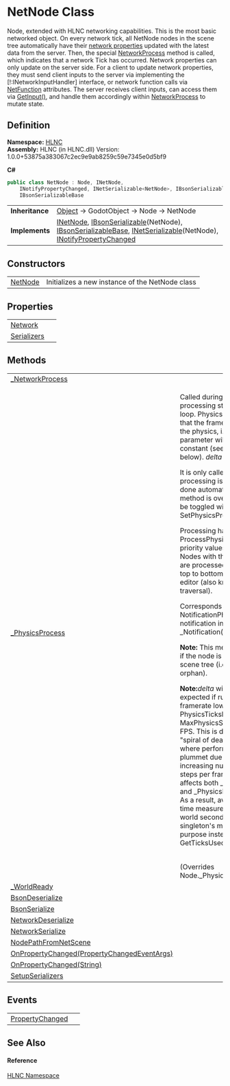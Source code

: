 # NetNode Class


Node, extended with HLNC networking capabilities. This is the most basic networked object. On every network tick, all NetNode nodes in the scene tree automatically have their <a href="T_HLNC_NetProperty">network properties</a> updated with the latest data from the server. Then, the special <a href="M_HLNC_NetNode__NetworkProcess">NetworkProcess</a> method is called, which indicates that a network Tick has occurred. Network properties can only update on the server side. For a client to update network properties, they must send client inputs to the server via implementing the [!:INetworkInputHandler] interface, or network function calls via <a href="T_HLNC_NetFunction">NetFunction</a> attributes. The server receives client inputs, can access them via <a href="M_HLNC_NetworkController_GetInput">GetInput()</a>, and handle them accordingly within <a href="M_HLNC_NetNode__NetworkProcess">NetworkProcess</a> to mutate state.



## Definition
**Namespace:** <a href="N_HLNC">HLNC</a>  
**Assembly:** HLNC (in HLNC.dll) Version: 1.0.0+53875a383067c2ec9e9ab8259c59e7345e0d5bf9

**C#**
``` C#
public class NetNode : Node, INetNode, 
	INotifyPropertyChanged, INetSerializable<NetNode>, IBsonSerializable<NetNode>, 
	IBsonSerializableBase
```

<table><tr><td><strong>Inheritance</strong></td><td><a href="https://learn.microsoft.com/dotnet/api/system.object" target="_blank" rel="noopener noreferrer">Object</a>  →  GodotObject  →  Node  →  NetNode</td></tr>
<tr><td><strong>Implements</strong></td><td><a href="T_HLNC_INetNode">INetNode</a>, <a href="T_HLNC_Serialization_IBsonSerializable_1">IBsonSerializable</a>(NetNode), <a href="T_HLNC_Serialization_IBsonSerializableBase">IBsonSerializableBase</a>, <a href="T_HLNC_Serialization_INetSerializable_1">INetSerializable</a>(NetNode), <a href="https://learn.microsoft.com/dotnet/api/system.componentmodel.inotifypropertychanged" target="_blank" rel="noopener noreferrer">INotifyPropertyChanged</a></td></tr>
</table>



## Constructors
<table>
<tr>
<td><a href="M_HLNC_NetNode__ctor">NetNode</a></td>
<td>Initializes a new instance of the NetNode class</td></tr>
</table>

## Properties
<table>
<tr>
<td><a href="P_HLNC_NetNode_Network">Network</a></td>
<td> </td></tr>
<tr>
<td><a href="P_HLNC_NetNode_Serializers">Serializers</a></td>
<td> </td></tr>
</table>

## Methods
<table>
<tr>
<td><a href="M_HLNC_NetNode__NetworkProcess">_NetworkProcess</a></td>
<td> </td></tr>
<tr>
<td><a href="M_HLNC_NetNode__PhysicsProcess">_PhysicsProcess</a></td>
<td><p>Called during the physics processing step of the main loop. Physics processing means that the frame rate is synced to the physics, i.e. the <em>delta</em> parameter will <em>generally</em> be constant (see exceptions below). <em>delta</em> is in seconds.</p><p>

It is only called if physics processing is enabled, which is done automatically if this method is overridden, and can be toggled with SetPhysicsProcess(Boolean).</p><p>

Processing happens in order of ProcessPhysicsPriority, lower priority values are called first. Nodes with the same priority are processed in tree order, or top to bottom as seen in the editor (also known as pre-order traversal).</p><p>

Corresponds to the NotificationPhysicsProcess notification in _Notification(Int32).</p><p><b>

Note:</b> This method is only called if the node is present in the scene tree (i.e. if it's not an orphan).</p><p><b>

Note:</b><em>delta</em> will be larger than expected if running at a framerate lower than PhysicsTicksPerSecond / MaxPhysicsStepsPerFrame FPS. This is done to avoid "spiral of death" scenarios where performance would plummet due to an ever-increasing number of physics steps per frame. This behavior affects both _Process(Double) and _PhysicsProcess(Double). As a result, avoid using <em>delta</em> for time measurements in real-world seconds. Use the Time singleton's methods for this purpose instead, such as GetTicksUsec().</p><br />(Overrides Node._PhysicsProcess(Double))</td></tr>
<tr>
<td><a href="M_HLNC_NetNode__WorldReady">_WorldReady</a></td>
<td> </td></tr>
<tr>
<td><a href="M_HLNC_NetNode_BsonDeserialize">BsonDeserialize</a></td>
<td> </td></tr>
<tr>
<td><a href="M_HLNC_NetNode_BsonSerialize">BsonSerialize</a></td>
<td> </td></tr>
<tr>
<td><a href="M_HLNC_NetNode_NetworkDeserialize">NetworkDeserialize</a></td>
<td> </td></tr>
<tr>
<td><a href="M_HLNC_NetNode_NetworkSerialize">NetworkSerialize</a></td>
<td> </td></tr>
<tr>
<td><a href="M_HLNC_NetNode_NodePathFromNetScene">NodePathFromNetScene</a></td>
<td> </td></tr>
<tr>
<td><a href="M_HLNC_NetNode_OnPropertyChanged">OnPropertyChanged(PropertyChangedEventArgs)</a></td>
<td> </td></tr>
<tr>
<td><a href="M_HLNC_NetNode_OnPropertyChanged_1">OnPropertyChanged(String)</a></td>
<td> </td></tr>
<tr>
<td><a href="M_HLNC_NetNode_SetupSerializers">SetupSerializers</a></td>
<td> </td></tr>
</table>

## Events
<table>
<tr>
<td><a href="E_HLNC_NetNode_PropertyChanged">PropertyChanged</a></td>
<td> </td></tr>
</table>

## See Also


#### Reference
<a href="N_HLNC">HLNC Namespace</a>  
